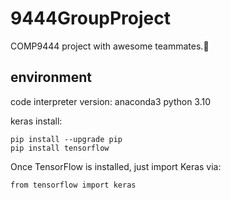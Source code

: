 # 9444GroupProject
COMP9444 project with awesome teammates.🫡

## environment
code interpreter version: 
anaconda3 python 3.10

keras install:
```
pip install --upgrade pip
pip install tensorflow
```

Once TensorFlow is installed, just import Keras via:
```
from tensorflow import keras
```

